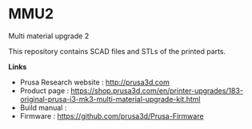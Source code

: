 # MMU2


Multi material upgrade 2

This repository contains SCAD files and STLs of the printed parts.

**Links**

 * Prusa Research website : http://prusa3d.com
 * Product page : https://shop.prusa3d.com/en/printer-upgrades/183-original-prusa-i3-mk3-multi-material-upgrade-kit.html
 * Build manual : 
 * Firmware : https://github.com/prusa3d/Prusa-Firmware
